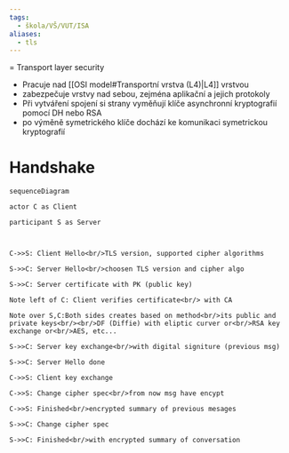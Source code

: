 ```yaml
---
tags:
  - škola/VŠ/VUT/ISA
aliases:
  - tls
---
```

= Transport layer security

- Pracuje nad [[OSI model#Transportní vrstva (L4)|L4]] vrstvou
- zabezpečuje vrstvy nad sebou, zejména aplikační a jejich protokoly
- Při vytváření spojení si strany vyměňují klíče asynchronní kryptografií pomocí DH nebo RSA
- po výměně symetrického klíče dochází ke komunikaci symetrickou kryptografií
# Handshake
```mermaid
sequenceDiagram

actor C as Client

participant S as Server

  

C->>S: Client Hello<br/>TLS version, supported cipher algorithms

S->>C: Server Hello<br/>choosen TLS version and cipher algo

S->>C: Server certificate with PK (public key)

Note left of C: Client verifies certificate<br/> with CA

Note over S,C:Both sides creates based on method<br/>its public and private keys<br/><br/>DF (Diffie) with eliptic curver or<br/>RSA key exchange or<br/>AES, etc...

S->>C: Server key exchange<br/>with digital signiture (previous msg)

S->>C: Server Hello done

C->>S: Client key exchange

C->>S: Change cipher spec<br/>from now msg have encypt

C->>S: Finished<br/>encrypted summary of previous mesages

S->>C: Change cipher spec

S->>C: Finished<br/>with encrypted summary of conversation
```